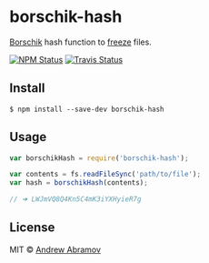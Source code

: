 borschik-hash
=============

[Borschik](https://github.com/borschik/borschik) hash function to [freeze](https://github.com/borschik/borschik/blob/master/docs/freeze/freeze.en.md) files.

[![NPM Status][npm-img]][npm]
[![Travis Status][test-img]][travis]

[npm]:      https://www.npmjs.org/package/borschik-hash
[npm-img]:  https://img.shields.io/npm/v/borschik-hash.svg

[travis]:   https://travis-ci.org/borschik/borschik-hash
[test-img]: https://img.shields.io/travis/borschik/borschik-hash.svg?label=tests

Install
-------

```
$ npm install --save-dev borschik-hash
```

Usage
-----

```js
var borschikHash = require('borschik-hash');

var contents = fs.readFileSync('path/to/file');
var hash = borschikHash(contents);

// ➜ LWJmVQ8Q4Kn5C4mK3iYXHyieR7g
```

License
-------

MIT © [Andrew Abramov](https://github.com/blond)
